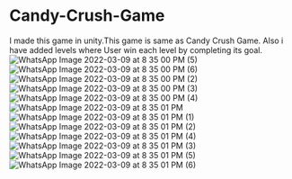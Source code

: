 # Candy-Crush-Game
I made this game in unity.This game is same as Candy Crush Game.
Also i have added levels where User win each level by completing its goal.
![WhatsApp Image 2022-03-09 at 8 35 00 PM (5)](https://user-images.githubusercontent.com/54452217/157682900-0ae97a7f-cc8a-4eb9-ac17-66b7cf2bb04e.jpeg)
![WhatsApp Image 2022-03-09 at 8 35 00 PM (6)](https://user-images.githubusercontent.com/54452217/157682912-a1aee209-2fbe-4330-8dce-806df57d4a9f.jpeg)
![WhatsApp Image 2022-03-09 at 8 35 00 PM (2)](https://user-images.githubusercontent.com/54452217/157683052-43bd5e2c-6f7a-4ba4-8f55-19fbe711843f.jpeg)
![WhatsApp Image 2022-03-09 at 8 35 00 PM (3)](https://user-images.githubusercontent.com/54452217/157683106-b2e2b060-4bc9-48f5-93b2-418a9e1bf1f6.jpeg)
![WhatsApp Image 2022-03-09 at 8 35 00 PM (4)](https://user-images.githubusercontent.com/54452217/157683132-923e5925-f890-4f4c-a446-8f5cb26cc390.jpeg)
![WhatsApp Image 2022-03-09 at 8 35 01 PM](https://user-images.githubusercontent.com/54452217/157683163-ecc54a5f-d935-4bf3-ba0f-7d10fd8361e1.jpeg)
![WhatsApp Image 2022-03-09 at 8 35 01 PM (1)](https://user-images.githubusercontent.com/54452217/157683193-c1cfc035-252b-4069-adf1-6bf700f070f1.jpeg)
![WhatsApp Image 2022-03-09 at 8 35 01 PM (2)](https://user-images.githubusercontent.com/54452217/157683228-ce89ff9f-95c9-4d56-9775-03466cf19e63.jpeg)
![WhatsApp Image 2022-03-09 at 8 35 01 PM (4)](https://user-images.githubusercontent.com/54452217/157683280-529f0a5d-f21d-4cf6-ab79-4f308bc8918c.jpeg)
![WhatsApp Image 2022-03-09 at 8 35 01 PM (3)](https://user-images.githubusercontent.com/54452217/157683301-a4365458-dce2-4c57-a4e5-784d93b42035.jpeg)
![WhatsApp Image 2022-03-09 at 8 35 01 PM (5)](https://user-images.githubusercontent.com/54452217/157683322-a38e9a1f-6d7b-46fa-bb5f-b2b9ce35575b.jpeg)
![WhatsApp Image 2022-03-09 at 8 35 01 PM (6)](https://user-images.githubusercontent.com/54452217/157683344-52bb7f58-5b55-46fb-a47a-e16f97786744.jpeg)
